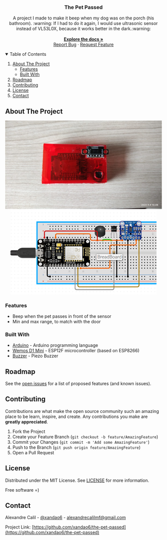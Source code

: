 <br />
<p align="center">
  <h3 align="center">The Pet Passed</h3>

  <p align="center">
    A project I made to make it beep when my dog was on the porch (his bathroom).
    :warning: If I had to do it again, I would use ultrasonic sensor instead of VL53L0X, because it works better in the dark.:warning:
    <br />
    <br />
    <a href="https://github.com/xandao6/the-pet-passed"><strong>Explore the docs »</strong></a>
    <br />
    <a href="https://github.com/xandao6/the-pet-passed/issue">Report Bug</a>
    ·
    <a href="https://github.com/xandao6/the-pet-passed/issues">Request Feature</a>
  </p>
</p>


<!-- TABLE OF CONTENTS -->
<details open="open">
  <summary>Table of Contents</summary>
  <ol>
    <li>
      <a href="#about-the-project">About The Project</a>
      <ul>
        <li><a href="#features">Features</a></li>
        <li><a href="#built-with">Built With</a></li>
      </ul>
    </li>
    <li><a href="#roadmap">Roadmap</a></li>
    <li><a href="#contributing">Contributing</a></li>
    <li><a href="#license">License</a></li>
    <li><a href="#contact">Contact</a></li>
  </ol>
</details>


<!-- ABOUT THE PROJECT -->
## About The Project

<div align="center">
  <a href="https://github.com/xandao6/the-pet-passed">
    <img src="./assets/the-pet-passed.jpeg" alt="dog alarm final">
    <img src="./assets/dog-alarm.png" alt="prototype">
  </a>
</div>

### Features

* Beep when the pet passes in front of the sensor
* Min and max range, to match with the door

### Built With

* [Arduino](https://www.arduino.cc/) - Arduino programming language
* [Wemos D1 Mini](https://www.wemos.cc/en/latest/d1/d1_mini.html) - ESP12F microcontroller (based on ESP8266)
* [Buzzer](https://www.adafruit.com/product/160) - Piezo Buzzer

<!-- ROADMAP -->
## Roadmap

See the [open issues](https://github.com/xandao6/the-pet-passed/issues) for a list of proposed features (and known issues).

<!-- CONTRIBUTING -->
## Contributing

Contributions are what make the open source community such an amazing place to be learn, inspire, and create. Any contributions you make are **greatly appreciated**.

1. Fork the Project
2. Create your Feature Branch (`git checkout -b feature/AmazingFeature`)
3. Commit your Changes (`git commit -m 'Add some AmazingFeature'`)
4. Push to the Branch (`git push origin feature/AmazingFeature`)
5. Open a Pull Request

<!-- LICENSE -->
## License

Distributed under the MIT License. See [LICENSE](./LICENSE.md) for more information.

Free software =)

<!-- CONTACT -->
## Contact

Alexandre Calil - [@xandao6](https://www.linkedin.com/in/xandao6/) - alexandrecalilmf@gmail.com

Project Link: [https://github.com/xandao6/the-pet-passed](https://github.com/xandao6/the-pet-passed)
